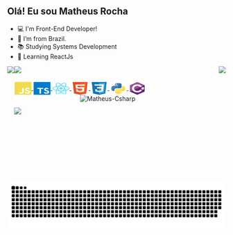 ## Olá! Eu sou Matheus Rocha
- :computer: I'm Front-End Developer!
- :house_with_garden: I’m from Brazil.
- 📚 Studying Systems Development
- 🌱 Learning ReactJs
<div>
  <a href="https://github.com/MatheusR-Dev">
  <img align="right" height="180em" src="https://github-readme-streak-stats.herokuapp.com/?user=MatheusR-Dev&show_icons=true&locale=en&layout=compact&theme=radical&line_height=0" />
  <img align="left" height="180em" src="https://github-readme-stats.vercel.app/api?username=MatheusR-Dev&show_icons=true&theme=github_dark"/>
  <img src="https://activity-graph.herokuapp.com/graph?username=MatheusR-Dev&theme=redical">
</div>
<div style="display: inline_block"><br>
  <img align="center" alt="Matheus-Js" height="30" width="40" src="https://raw.githubusercontent.com/devicons/devicon/master/icons/javascript/javascript-plain.svg">
  <img align="center" alt="Matheus-Ts" height="30" width="40" src="https://raw.githubusercontent.com/devicons/devicon/master/icons/typescript/typescript-plain.svg">
  <img align="center" alt="Matheus-React" height="30" width="40" src="https://raw.githubusercontent.com/devicons/devicon/master/icons/react/react-original.svg">
  <img align="center" alt="Matheus-HTML" height="30" width="40" src="https://raw.githubusercontent.com/devicons/devicon/master/icons/html5/html5-original.svg">
  <img align="center" alt="Matheus-CSS" height="30" width="40" src="https://raw.githubusercontent.com/devicons/devicon/master/icons/css3/css3-original.svg">
  <img align="center" alt="Matheus-React" height="30" width="40" src="https://raw.githubusercontent.com/devicons/devicon/master/icons/python/python-original.svg">
  <img align="center" alt="Matheus-Csharp" height="30" width="40" src="https://raw.githubusercontent.com/devicons/devicon/master/icons/csharp/csharp-original.svg">
</div>
  
  <img style="margin-right: 20px" align="right" alt="Matheus-Csharp" height="200" width="300" src="https://user-images.githubusercontent.com/68398315/159033936-c0cb5e21-dcfb-48dc-a4cc-4913c06766b8.gif">

##
  
<div>
  <a href="https://instagram.com/matheusfelipelr" target="_blank"><img src="https://img.shields.io/badge/-Instagram-%23E4405F?style=for-the-badge&logo=instagram&logoColor=white" target="_blank"></a>
</div>

![github contribution grid snake animation](https://raw.githubusercontent.com/platane/platane/output/github-contribution-grid-snake.svg)
